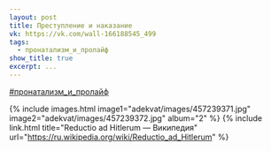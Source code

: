 ```yaml
---
layout: post
title: Преступление и наказание
vk: https://vk.com/wall-166188545_499
tags:
  - пронатализм_и_пролайф
show_title: true
excerpt: ...
---
```

[#пронатализм_и_пролайф](poisk.html#пронатализм_и_пролайф)

{% include images.html image1="adekvat/images/457239371.jpg" image2="adekvat/images/457239372.jpg" album="2" %}
{% include link.html title="Reductio ad Hitlerum — Википедия" url="https://ru.wikipedia.org/wiki/Reductio_ad_Hitlerum" %}